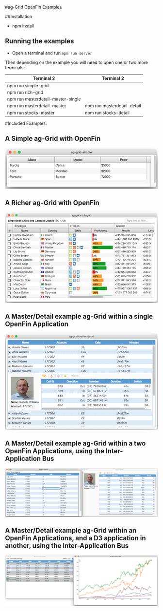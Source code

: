 #ag-Grid OpenFin Examples

##Installation

- npm install

## Running the examples

- Open a terminal and run `npm run server`

Then depending on the example you will need to open one or two more terminals:

| Terminal 2                         |      Terminal 2             |  
|------------------------------------|-----------------------------|
| npm run simple-grid                |                             |
| npm run rich-grid                  |                             |
| npm run masterdetail-master-single |                             |
| npm run masterdetail-master        | npm run masterdetail-detail |
| npm run stocks-master              | npm run stocks-detail       |

#Included Examples:

## A Simple ag-Grid with OpenFin
![Simple Grid with OpenFin](/docs/images/simple-grid.png?raw=true "Simple Grid with OpenFin")
## A Richer ag-Grid with OpenFin
![Rich Grid with OpenFin](/docs/images/rich-grid.png?raw=true "Rich Grid with OpenFin")
## A Master/Detail example ag-Grid within a single OpenFin Application
![Master/Detail within Single OpenFin Application](/docs/images/masterdetail-single.png?raw=true "Master/Detail within Single OpenFin Application")
## A Master/Detail example ag-Grid within a two OpenFin Applications, using the Inter-Application Bus
![Master/Detail with Multiple OpenFin Applications](/docs/images/masterdetail-multi.png?raw=true "Master/Detail with Multiple OpenFin Applications")
## A Master/Detail example ag-Grid within an OpenFin Applications, and a D3 application in another, using the Inter-Application Bus
![Master/Detail ag-Grid/D3 with Multiple OpenFin Applications](/docs/images/masterdetail-graph.png?raw=true "Master/Detail ag-Grid/D3 with Multiple OpenFin Applications")
